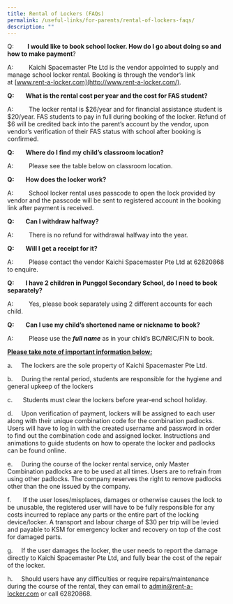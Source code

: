 ```yaml
---
title: Rental of Lockers (FAQs)
permalink: /useful-links/for-parents/rental-of-lockers-faqs/
description: ""
---
```



Q:&nbsp;&nbsp;&nbsp;&nbsp;&nbsp;&nbsp;&nbsp;&nbsp;**I would like to book school locker. How do I go about doing so and how to make payment**?  

A:&nbsp;&nbsp;&nbsp;&nbsp;&nbsp;&nbsp;&nbsp;&nbsp; Kaichi Spacemaster Pte Ltd is the vendor appointed to supply and manage school locker rental. Booking is through the vendor’s link at&nbsp;[www.rent-a-locker.com](http://www.rent-a-locker.com/).

**Q:&nbsp;&nbsp;&nbsp;&nbsp;&nbsp;&nbsp;&nbsp; What is the rental cost per year and the cost for FAS student?**

A:&nbsp;&nbsp;&nbsp;&nbsp;&nbsp;&nbsp;&nbsp;&nbsp; The locker rental is $26/year and for financial assistance student is $20/year. FAS students to pay in full during booking of the locker. Refund of $6 will be credited back into the parent’s account by the vendor, upon vendor’s verification of their FAS status with school after booking is confirmed.

**Q:&nbsp;&nbsp;&nbsp;&nbsp;&nbsp;&nbsp;&nbsp; Where do I find my child’s classroom location?**

A:&nbsp;&nbsp;&nbsp;&nbsp;&nbsp;&nbsp;&nbsp;&nbsp; Please see the table below on classroom location.

**Q:&nbsp;&nbsp;&nbsp;&nbsp;&nbsp;&nbsp;&nbsp; How does the locker work?**

A:&nbsp;&nbsp;&nbsp;&nbsp;&nbsp;&nbsp;&nbsp;&nbsp; School locker rental uses passcode to open the lock provided by vendor and the passcode will be sent to registered account in the booking link after payment is received.

**Q:&nbsp;&nbsp;&nbsp;&nbsp;&nbsp;&nbsp;&nbsp; Can I withdraw halfway?**

A:&nbsp;&nbsp;&nbsp;&nbsp;&nbsp;&nbsp;&nbsp;&nbsp; There is no refund for withdrawal halfway into the year.

**Q:&nbsp;&nbsp;&nbsp;&nbsp;&nbsp;&nbsp;&nbsp; Will I get a receipt for it?**

A:&nbsp;&nbsp;&nbsp;&nbsp;&nbsp;&nbsp;&nbsp;&nbsp; Please contact the vendor Kaichi Spacemaster Pte Ltd at 62820868 to enquire.

**Q:&nbsp;&nbsp;&nbsp;&nbsp;&nbsp;&nbsp;&nbsp; I have 2 children in Punggol Secondary School, do I need to book separately?**

A:&nbsp;&nbsp;&nbsp;&nbsp;&nbsp;&nbsp;&nbsp;&nbsp; Yes, please book separately using 2 different accounts for each child.

**Q:&nbsp;&nbsp;&nbsp;&nbsp;&nbsp;&nbsp;&nbsp; Can I use my child’s shortened name or nickname to book?**

A:&nbsp;&nbsp;&nbsp;&nbsp;&nbsp;&nbsp;&nbsp;&nbsp; Please use the&nbsp;**_full name_**&nbsp;as in your child’s BC/NRIC/FIN to book.

**<u>Please take note of important information below:</u>**

a.&nbsp;&nbsp;&nbsp;&nbsp;&nbsp;The lockers are the sole property of Kaichi Spacemaster Pte Ltd.

b.&nbsp;&nbsp;&nbsp;&nbsp;&nbsp;During the rental period, students are responsible for the hygiene and general upkeep of the lockers

c.&nbsp;&nbsp;&nbsp;&nbsp;&nbsp;&nbsp;Students must clear the lockers before year-end school holiday.

d.&nbsp;&nbsp;&nbsp;&nbsp;&nbsp;Upon verification of payment, lockers will be assigned to each user along with their unique combination code for the combination padlocks. Users will have to log in with the created username and password in order to find out the combination code and assigned locker. Instructions and animations to guide students on how to operate the locker and padlocks can be found online.

e.&nbsp;&nbsp;&nbsp;&nbsp;&nbsp;During the course of the locker rental service, only Master Combination padlocks are to be used at all times. Users are to refrain from using other padlocks. The company reserves the right to remove padlocks other than the one issued by the company.

f.&nbsp;&nbsp;&nbsp;&nbsp;&nbsp;&nbsp;&nbsp;If the user loses/misplaces, damages or otherwise causes the lock to be unusable, the registered user will have to be fully responsible for any costs incurred to replace any parts or the entire part of the locking device/locker. A transport and labour charge of $30 per trip will be levied and payable to KSM for emergency locker and recovery on top of the cost for damaged parts.

g.&nbsp;&nbsp;&nbsp;&nbsp;&nbsp;If the user damages the locker, the user needs to report the damage directly to Kaichi Spacemaster Pte Ltd, and fully bear the cost of the repair of the locker.

h.&nbsp;&nbsp;&nbsp;&nbsp;&nbsp;Should users have any difficulties or require repairs/maintenance during the course of the rental, they can email to&nbsp;[admin@rent-a-locker.com](mailto:admin@rent-a-locker.com)&nbsp;or call 62820868.
